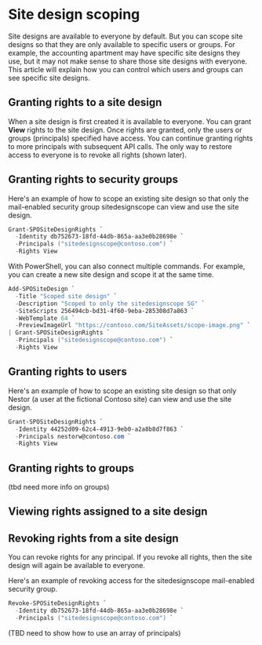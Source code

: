 # Site design scoping

Site designs are available to everyone by default. But you can scope site designs so that they are only available to specific users or groups. For example, the accounting apartment may have specific site designs they use, but it may not make sense to share those site designs with everyone. This article will explain how you can control which users and groups can see specific site designs.

## Granting rights to a site design

When a site design is first created it is available to everyone. You can grant **View** rights to the site design. Once rights are granted, only the users or groups (principals) specified have access. You can continue granting rights to more principals with subsequent API calls. The only way to restore access to everyone is to revoke all rights (shown later).

## Granting rights to security groups

Here's an example of how to scope an existing site design so that only the mail-enabled security group sitedesignscope can view and use the site design.

```powershell
Grant-SPOSiteDesignRights `
  -Identity db752673-18fd-44db-865a-aa3e0b28698e `
  -Principals ("sitedesignscope@contoso.com") `
  -Rights View
```

With PowerShell, you can also connect multiple commands. For example, you can create a new site design and scope it at the same time.

```powershell
Add-SPOSiteDesign `
  -Title "Scoped site design" `
  -Description "Scoped to only the sitedesignscope SG" `
  -SiteScripts 256494cb-bd31-4f60-9eba-285308d7a863 `
  -WebTemplate 64 `
  -PreviewImageUrl "https://contoso.com/SiteAssets/scope-image.png" `
| Grant-SPOSiteDesignRights `
  -Principals ("sitedesignscope@contoso.com") `
  -Rights View
```

## Granting rights to users

Here's an example of how to scope an existing site design so that only Nestor (a user at the fictional Contoso site) can view and use the site design.

```powershell
Grant-SPOSiteDesignRights `
  -Identity 44252d09-62c4-4913-9eb0-a2a8b8d7f863 `
  -Principals nestorw@contoso.com `
  -Rights View
```

## Granting rights to groups

(tbd need more info on groups)


## Viewing rights assigned to a site design


## Revoking rights from a site design

You can revoke rights for any principal. If you revoke all rights, then the site design will again be available to everyone.

Here's an example of revoking access for the sitedesignscope mail-enabled security group.

```powershell
Revoke-SPOSiteDesignRights `
  -Identity db752673-18fd-44db-865a-aa3e0b28698e `
  -Principals ("sitedesignscope@contoso.com") `
```

(TBD need to show how to use an array of principals)